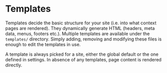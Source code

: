 
# Templates

Templates decide the basic structure for your site (i.e. into what context pages are rendered). They dynamically generate HTML (headers, meta data, menus, footers etc.). Multiple templates are available under the `templates/` directory. Simply adding, removing and modifying these files is enough to edit the templates in use.

A template is always picked for a site, either the global default or the one defined in settings. In absence of any templates, page content is rendered directly.
